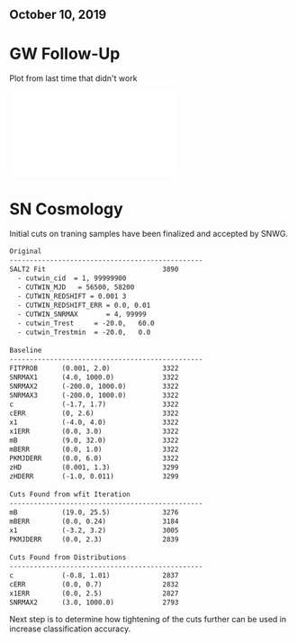 ## October 10, 2019

# GW Follow-Up

Plot from last time that didn't work

![](./images/LightCurves.pdf)

# SN Cosmology

Initial cuts on traning samples have been finalized and accepted by SNWG.

```
Original
------------------------------------------------
SALT2 Fit                             3890
  - cutwin_cid  = 1, 99999900
  - CUTWIN_MJD   = 56500, 58200
  - CUTWIN_REDSHIFT = 0.001 3
  - CUTWIN_REDSHIFT_ERR = 0.0, 0.01
  - CUTWIN_SNRMAX       = 4, 99999
  - cutwin_Trest     = -20.0,   60.0
  - cutwin_Trestmin  = -20.0,   0.0

Baseline
------------------------------------------------
FITPROB      (0.001, 2.0)             3322
SNRMAX1      (4.0, 1000.0)            3322
SNRMAX2      (-200.0, 1000.0)         3322
SNRMAX3      (-200.0, 1000.0)         3322
c            (-1.7, 1.7)              3322
cERR         (0, 2.6)                 3322
x1           (-4.0, 4.0)              3322
x1ERR        (0.0, 3.0)               3322
mB           (9.0, 32.0)              3322
mBERR        (0.0, 1.0)               3322
PKMJDERR     (0.0, 6.0)               3322
zHD          (0.001, 1.3)             3299
zHDERR       (-1.0, 0.011)            3299

Cuts Found from wfit Iteration
------------------------------------------------
mB           (19.0, 25.5)             3276
mBERR        (0.0, 0.24)              3184
x1           (-3.2, 3.2)              3005
PKMJDERR     (0.0, 2.3)               2839

Cuts Found from Distributions
------------------------------------------------
c            (-0.8, 1.01)             2837
cERR         (0.0, 0.7)               2832
x1ERR        (0.0, 2.5)               2827
SNRMAX2      (3.0, 1000.0)            2793
```

Next step is to determine how tightening of the cuts further can be used in increase classification accuracy.
